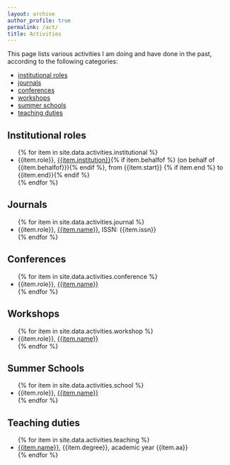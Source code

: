 ```yaml
---
layout: archive
author_profile: true
permalink: /act/
title: Activities
---
```


This page lists various activities I am doing and have done in the past, according to the following categories:

* [institutional roles](#institutional-roles)
* [journals](#journals)
* [conferences](#conferences)
* [workshops](#workshops)
* [summer schools](#summer-schools)
* [teaching duties](#teaching-duties)

## Institutional roles
<ul>
{% for item in site.data.activities.institutional %}
    <li>
        {{item.role}}, <a href="{{item.website}}">{{item.institution}}</a>{% if item.behalfof %} (on behalf of {{item.behalfof}}){% endif %}, from {{item.start}} {% if item.end %} to {{item.end}}{% endif %}
    </li>
{% endfor %}
</ul>

## Journals
<ul>
{% for item in site.data.activities.journal %}
    <li>
        {{item.role}}, <a href="{{item.url}}">{{item.name}}</a>, ISSN: {{item.issn}}
    </li>
{% endfor %}
</ul>

## Conferences
<ul>
{% for item in site.data.activities.conference %}
    <li>
        {{item.role}}, <a href="{{item.url}}">{{item.name}}</a>
    </li>
{% endfor %}
</ul>

## Workshops
<ul>
{% for item in site.data.activities.workshop %}
    <li>
        {{item.role}}, <a href="{{item.url}}">{{item.name}}</a>
    </li>
{% endfor %}
</ul>

## Summer Schools
<ul>
{% for item in site.data.activities.school %}
    <li>
        {{item.role}}, <a href="{{item.url}}">{{item.name}}</a>
    </li>
{% endfor %}
</ul>

## Teaching duties
<ul>
{% for item in site.data.activities.teaching %}
    <li>
        <a href="{{item.url}}">{{item.name}}</a>, {{item.degree}}, academic year {{item.aa}}
    </li>
{% endfor %}
</ul>